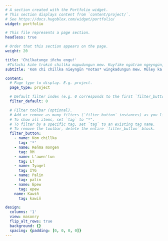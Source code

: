 ```yaml
---
# A section created with the Portfolio widget.
# This section displays content from `content/project/`.
# See https://docs.hugoblox.com/widget/portfolio/
widget: portfolio

# This file represents a page section.
headless: true

# Order that this section appears on the page.
weight: 20

title: 'Chilkatunge iñchu engu!' 
 #Tüfachi kiñe trokiñ chillka mapudungun mew. Kuyfike ngütram ngeyngün, welu ayukefiyu.
subtitle: 'Kom chi chillka nieyngün *notas* wingkadungun mew. Müley ka kiñe [Trürn’emülwe](Glosario.pdf).'

content:
  # Page type to display. E.g. project.
  page_type: project

  # Default filter index (e.g. 0 corresponds to the first `filter_button` instance below).
  filter_default: 0

  # Filter toolbar (optional).
  # Add or remove as many filters (`filter_button` instances) as you like.
  # To show all items, set `tag` to "*".
  # To filter by a specific tag, set `tag` to an existing tag name.
  # To remove the toolbar, delete the entire `filter_button` block.
  filter_button:
    - name: Kom chillka
      tag: '*'
    - name: Reñma mongen
      tag: RM
    - name: L'awen'tun
      tag: LT
    - name: Iyagel
      tag: IYG
    - name: Palin
      tag: palin
    - name: Epew
      tag: epew
    name: Kawiñ
      tag: kawiñ

design:
  columns: '1'
  view: masonry
  flip_alt_rows: true
  background: {}
  spacing: {padding: [0, 0, 0, 0]}
---
```

